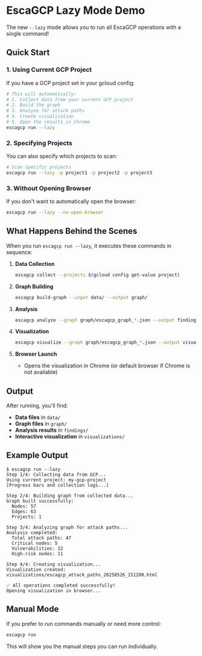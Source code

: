 # EscaGCP Lazy Mode Demo

The new `--lazy` mode allows you to run all EscaGCP operations with a single command!

## Quick Start

### 1. Using Current GCP Project

If you have a GCP project set in your gcloud config:

```bash
# This will automatically:
# 1. Collect data from your current GCP project
# 2. Build the graph
# 3. Analyze for attack paths
# 4. Create visualization
# 5. Open the results in Chrome
escagcp run --lazy
```

### 2. Specifying Projects

You can also specify which projects to scan:

```bash
# Scan specific projects
escagcp run --lazy -p project1 -p project2 -p project3
```

### 3. Without Opening Browser

If you don't want to automatically open the browser:

```bash
escagcp run --lazy --no-open-browser
```

## What Happens Behind the Scenes

When you run `escagcp run --lazy`, it executes these commands in sequence:

1. **Data Collection**
   ```bash
   escagcp collect --projects $(gcloud config get-value project)
   ```

2. **Graph Building**
   ```bash
   escagcp build-graph --input data/ --output graph/
   ```

3. **Analysis**
   ```bash
   escagcp analyze --graph graph/escagcp_graph_*.json --output findings/
   ```

4. **Visualization**
   ```bash
   escagcp visualize --graph graph/escagcp_graph_*.json --output visualizations/
   ```

5. **Browser Launch**
   - Opens the visualization in Chrome (or default browser if Chrome is not available)

## Output

After running, you'll find:
- **Data files** in `data/`
- **Graph files** in `graph/`
- **Analysis results** in `findings/`
- **Interactive visualization** in `visualizations/`

## Example Output

```
$ escagcp run --lazy
Step 1/4: Collecting data from GCP...
Using current project: my-gcp-project
[Progress bars and collection logs...]

Step 2/4: Building graph from collected data...
Graph built successfully:
  Nodes: 57
  Edges: 63
  Projects: 1

Step 3/4: Analyzing graph for attack paths...
Analysis completed:
  Total attack paths: 47
  Critical nodes: 5
  Vulnerabilities: 12
  High-risk nodes: 11

Step 4/4: Creating visualization...
Visualization created: visualizations/escagcp_attack_paths_20250526_151200.html

✅ All operations completed successfully!
Opening visualization in browser...
```

## Manual Mode

If you prefer to run commands manually or need more control:

```bash
escagcp run
```

This will show you the manual steps you can run individually. 
